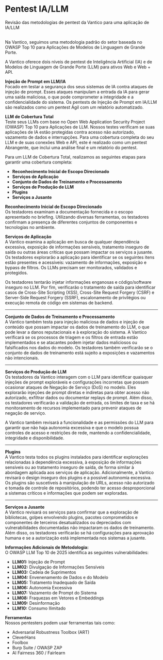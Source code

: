 # Pentest IA/LLM

Revisão das metodologias de pentest da Vantico para uma aplicação de IA/LLM

\
Na Vantico, seguimos uma metodologia padrão do setor baseada no OWASP Top 10 para Aplicações de Modelos de Linguagem de Grande Porte.

A Vantico oferece dois níveis de pentest de Inteligência Artificial (IA) e de Modelos de Linguagem de Grande Porte (LLM) para ativos Web e Web + API.

**Injeção de Prompt em LLM/IA** \
Focado em testar a segurança dos seus sistemas de IA contra ataques de injeção de prompt. Esses ataques manipulam a entrada da IA para gerar uma saída maliciosa, o que pode comprometer a integridade e a confidencialidade do sistema. Os pentests de Injeção de Prompt em IA/LLM são realizados como um pentest Ágil com um relatório automatizado.

**LLM de Cobertura Total**\
Teste seus LLMs com base no Open Web Application Security Project (OWASP) Top 10 para Aplicações de LLM. Nossos testes verificam se suas aplicações de IA estão protegidas contra acesso não autorizado, vazamento de dados e interrupções. Para uma cobertura completa do seu LLM e de suas conexões Web e API, este é realizado como um pentest Abrangente, que inclui uma análise final e um relatório do pentest.

Para um LLM de Cobertura Total, realizamos as seguintes etapas para garantir uma cobertura completa:

* **Reconhecimento Inicial de Escopo Direcionado**
* **Serviços de Aplicação**
* **Conjunto de Dados de Treinamento e Processamento**
* **Serviços de Produção de LLM**
* **Plugins**
* **Serviços a Jusante**

**Reconhecimento Inicial de Escopo Direcionado**\
Os testadores examinam a documentação fornecida e o escopo apresentado no briefing. Utilizando diversas ferramentas, os testadores confirmam a presença de diferentes conjuntos de componentes e tecnologias no ambiente.



**Serviços de Aplicação**\
A Vantico examina a aplicação em busca de qualquer dependência excessiva, exposição de informações sensíveis, tratamento inseguro de saída ou outras áreas críticas que possam impactar os serviços a jusante. Os testadores explorarão a aplicação para identificar se os seguintes itens estão presentes e acessíveis: vazamento de informações, exposição e bypass de filtros. Os LLMs precisam ser monitorados, validados e protegidos.

Os testadores tentarão injetar informações enganosas e código/software inseguro no LLM. Por fim, verificarão o tratamento de saída para identificar casos de Cross-Site Scripting (XSS), Cross-Site Request Forgery (CSRF) e Server-Side Request Forgery (SSRF), escalonamento de privilégios ou execução remota de código em sistemas de backend.

***

**Conjunto de Dados de Treinamento e Processamento**\
A Vantico também testa para injeção maliciosa de dados e injeção de conteúdo que possam impactar os dados de treinamento do LLM, o que pode levar a danos reputacionais e à exploração do sistema. A Vantico verificará se os processos de triagem e os filtros de entrada estão implementados e se atacantes podem injetar dados maliciosos ou falsificados nos dados do modelo. Os testadores também verificarão se o conjunto de dados de treinamento está sujeito a exposições e vazamentos não intencionais.

***

**Serviços de Produção de LLM**\
Os testadores da Vantico interagem com o LLM para identificar quaisquer injeções de prompt exploráveis e configurações incorretas que possam ocasionar ataques de Negação de Serviço (DoS) no modelo. Eles explorarão injeções de prompt diretas e indiretas para obter acesso não autorizado, exfiltrar dados ou documentar replays de prompt. Além disso, os testadores verificarão a validação de entrada, os limites de taxa e se há monitoramento de recursos implementado para prevenir ataques de negação de serviço.

A Vantico também revisará a funcionalidade e as permissões do LLM para garantir que não haja autonomia excessiva e que o modelo possua controles de acesso e restrições de rede, mantendo a confidencialidade, integridade e disponibilidade.

***

**Plugins**\
A Vantico testa todos os plugins instalados para identificar explorações relacionadas à dependência excessiva, à exposição de informações sensíveis ou ao tratamento inseguro de saída, de forma similar à abordagem aplicada aos serviços de aplicação. Adicionalmente, a Vantico revisará o design inseguro dos plugins e a possível autonomia excessiva. Os plugins são suscetíveis à manipulação de URLs, acesso não autorizado e tomada de controle de repositórios, podendo ter acesso desproporcional a sistemas críticos e informações que podem ser exploradas.

***

**Serviços a Jusante**\
A Vantico revisará os serviços para confirmar que a exploração de bibliotecas, golpes envolvendo plugins, pacotes comprometidos e componentes de terceiros desatualizados ou depreciados com vulnerabilidades documentadas não impactaram os dados de treinamento. Além disso, os testadores verificarão se há configurações para aprovação humana e se a autorização está implementada nos sistemas a jusante.



**Informações Adicionais de Metodologia:**\
O OWASP LLM Top 10 de 2025 identifica as seguintes vulnerabilidades:

* **LLM01:** Injeção de Prompt
* **LLM02:** Divulgação de Informações Sensíveis
* **LLM03:** Cadeia de Suprimentos
* **LLM04:** Envenenamento de Dados e do Modelo
* **LLM05:** Tratamento Inadequado de Saída
* **LLM06:** Autonomia Excessiva
* **LLM07:** Vazamento de Prompt do Sistema
* **LLM08:** Fraquezas em Vetores e Embeddings
* **LLM09:** Desinformação
* **LLM10:** Consumo Ilimitado

**Ferramentas**\
Nossos pentesters podem usar ferramentas tais como:

* Adversarial Robustness Toolbox (ART)
* CleverHans
* Foolbox
* Burp Suite / OWASP ZAP
* AI Fairness 360 / Fairlearn
